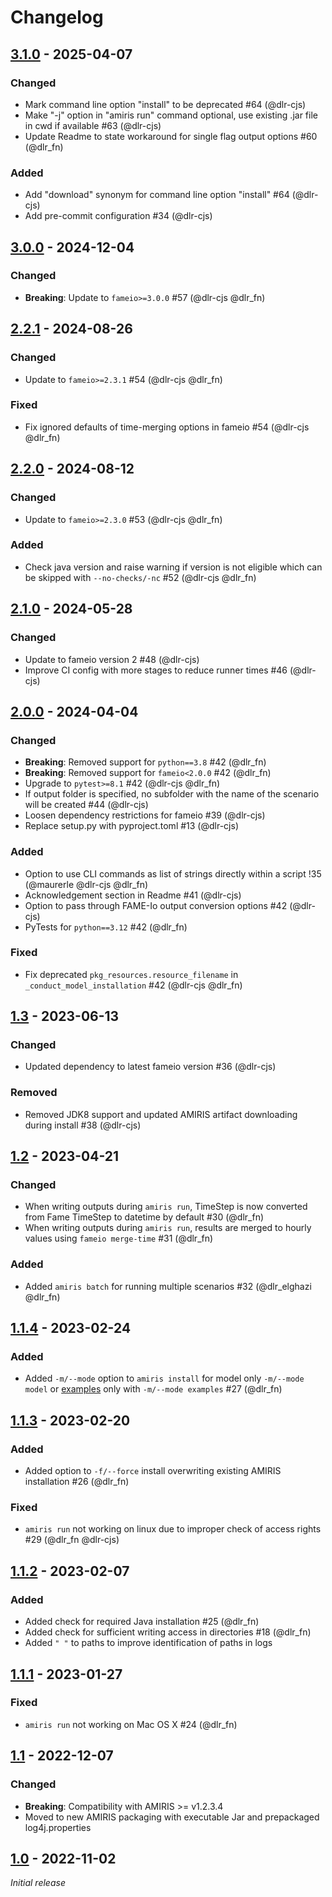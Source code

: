 <!-- SPDX-FileCopyrightText: 2025 German Aerospace Center <amiris@dlr.de>

SPDX-License-Identifier: CC0-1.0 -->

# Changelog

## [3.1.0](https://gitlab.com/dlr-ve/esy/amiris/amiris-py/-/tags/v3.1.0) - 2025-04-07
### Changed
- Mark command line option "install" to be deprecated #64 (@dlr-cjs)
- Make "-j" option in "amiris run" command optional, use existing .jar file in cwd if available #63 (@dlr-cjs)
- Update Readme to state workaround for single flag output options #60 (@dlr_fn)

### Added
- Add "download" synonym for command line option "install" #64 (@dlr-cjs)
- Add pre-commit configuration #34 (@dlr-cjs)

## [3.0.0](https://gitlab.com/dlr-ve/esy/amiris/amiris-py/-/tags/v3.0.0) - 2024-12-04
### Changed
- **Breaking**: Update to `fameio>=3.0.0` #57 (@dlr-cjs @dlr_fn)

## [2.2.1](https://gitlab.com/dlr-ve/esy/amiris/amiris-py/-/tags/v2.2.1) - 2024-08-26
### Changed
- Update to `fameio>=2.3.1` #54 (@dlr-cjs @dlr_fn)

### Fixed
- Fix ignored defaults of time-merging options in fameio #54 (@dlr-cjs @dlr_fn)

## [2.2.0](https://gitlab.com/dlr-ve/esy/amiris/amiris-py/-/tags/v2.2.0) - 2024-08-12
### Changed
- Update to `fameio>=2.3.0` #53 (@dlr-cjs @dlr_fn)

### Added
- Check java version and raise warning if version is not eligible which can be skipped with `--no-checks/-nc` #52 (@dlr-cjs @dlr_fn)

## [2.1.0](https://gitlab.com/dlr-ve/esy/amiris/amiris-py/-/tags/v2.1.0) - 2024-05-28
### Changed
- Update to fameio version 2 #48 (@dlr-cjs)
- Improve CI config with more stages to reduce runner times #46 (@dlr-cjs)

## [2.0.0](https://gitlab.com/dlr-ve/esy/amiris/amiris-py/-/tags/v2.0.0) - 2024-04-04
### Changed
- **Breaking**: Removed support for `python==3.8` #42 (@dlr_fn)
- **Breaking**: Removed support for `fameio<2.0.0` #42 (@dlr_fn)
- Upgrade to `pytest>=8.1` #42 (@dlr-cjs @dlr_fn)
- If output folder is specified, no subfolder with the name of the scenario will be created #44 (@dlr-cjs)
- Loosen dependency restrictions for fameio #39 (@dlr-cjs)
- Replace setup.py with pyproject.toml #13 (@dlr-cjs)

### Added
- Option to use CLI commands as list of strings directly within a script !35 (@maurerle @dlr-cjs @dlr_fn)
- Acknowledgement section in Readme #41 (@dlr-cjs)
- Option to pass through FAME-Io output conversion options #42 (@dlr-cjs)
- PyTests for `python==3.12` #42 (@dlr_fn)

### Fixed
- Fix deprecated `pkg_resources.resource_filename` in `_conduct_model_installation` #42 (@dlr-cjs @dlr_fn)

## [1.3](https://gitlab.com/dlr-ve/esy/amiris/amiris-py/-/tags/v1.3) - 2023-06-13
### Changed
- Updated dependency to latest fameio version #36 (@dlr-cjs)

### Removed
- Removed JDK8 support and updated AMIRIS artifact downloading during install #38 (@dlr-cjs)

## [1.2](https://gitlab.com/dlr-ve/esy/amiris/amiris-py/-/tags/v1.2) - 2023-04-21
### Changed
- When writing outputs during `amiris run`, TimeStep is now converted from Fame TimeStep to datetime by default #30
  (@dlr_fn)
- When writing outputs during `amiris run`, results are merged to hourly values using `fameio merge-time` #31 (@dlr_fn)

### Added
- Added `amiris batch` for running multiple scenarios #32 (@dlr_elghazi @dlr_fn)

## [1.1.4](https://gitlab.com/dlr-ve/esy/amiris/amiris-py/-/tags/v1.1.4) - 2023-02-24
### Added
- Added `-m/--mode` option to `amiris install` for model only `-m/--mode model`
  or [examples](https://gitlab.com/dlr-ve/esy/amiris/examples) only with `-m/--mode examples` #27 (@dlr_fn)

## [1.1.3](https://gitlab.com/dlr-ve/esy/amiris/amiris-py/-/tags/v1.1.3) - 2023-02-20
### Added
- Added option to `-f/--force` install overwriting existing AMIRIS installation #26 (@dlr_fn)

### Fixed
- `amiris run` not working on linux due to improper check of access rights #29 (@dlr_fn @dlr-cjs)

## [1.1.2](https://gitlab.com/dlr-ve/esy/amiris/amiris-py/-/tags/v1.1.2) - 2023-02-07
### Added
- Added check for required Java installation #25 (@dlr_fn)
- Added check for sufficient writing access in directories #18 (@dlr_fn)
- Added `" "` to paths to improve identification of paths in logs

## [1.1.1](https://gitlab.com/dlr-ve/esy/amiris/amiris-py/-/tags/v1.1.1) - 2023-01-27
### Fixed
- `amiris run` not working on Mac OS X #24 (@dlr_fn)

## [1.1](https://gitlab.com/dlr-ve/esy/amiris/amiris-py/-/tags/v1.1) - 2022-12-07
### Changed
- **Breaking**: Compatibility with AMIRIS >= v1.2.3.4
- Moved to new AMIRIS packaging with executable Jar and prepackaged log4j.properties

## [1.0](https://gitlab.com/dlr-ve/esy/amiris/amiris-py/-/tags/v1.0) - 2022-11-02
_Initial release_
